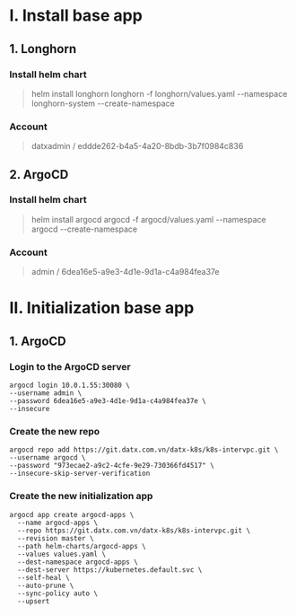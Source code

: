 # I. Install base app
## 1. Longhorn
### Install helm chart
> helm install longhorn longhorn -f longhorn/values.yaml --namespace longhorn-system --create-namespace
### Account
> datxadmin / eddde262-b4a5-4a20-8bdb-3b7f0984c836

## 2. ArgoCD
### Install helm chart
> helm install argocd argocd -f argocd/values.yaml --namespace argocd --create-namespace
### Account
> admin / 6dea16e5-a9e3-4d1e-9d1a-c4a984fea37e

# II. Initialization base app
## 1. ArgoCD
### Login to the ArgoCD server
```
argocd login 10.0.1.55:30080 \
--username admin \
--password 6dea16e5-a9e3-4d1e-9d1a-c4a984fea37e \
--insecure
```
### Create the new repo
```
argocd repo add https://git.datx.com.vn/datx-k8s/k8s-intervpc.git \
--username argocd \
--password "973ecae2-a9c2-4cfe-9e29-730366fd4517" \
--insecure-skip-server-verification
```
### Create the new initialization app

```
argocd app create argocd-apps \
  --name argocd-apps \
  --repo https://git.datx.com.vn/datx-k8s/k8s-intervpc.git \
  --revision master \
  --path helm-charts/argocd-apps \
  --values values.yaml \
  --dest-namespace argocd-apps \
  --dest-server https://kubernetes.default.svc \
  --self-heal \
  --auto-prune \
  --sync-policy auto \
  --upsert
```